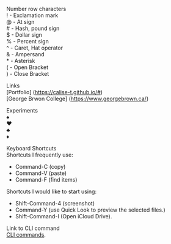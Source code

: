 Number row characters  
! - Exclamation mark  
@ - 	At sign  
\# - Hash, pound sign  
$ - Dollar sign  
% - Percent sign  
^ - Caret, Hat operator  
& - Ampersand  
\* - Asterisk  
( - Open Bracket  
) - Close Bracket  

Links  
[Portfolio] (https://calise-t.github.io/#)  
[George Brwon College] (https://www.georgebrown.ca/)  

Experiments  
:spades:  
:hearts:  
:clubs:  
:diamonds:  

Keyboard Shortcuts  
Shortcuts I frequently use: 
- Command-C (copy)
- Command-V (paste)
- Command-F (find items)  

Shortcuts I would like to start using:  
- Shift-Command-4 (screenshot)  
- Command-Y (use Quick Look to preview the selected files.)
- Shift-Command-I (Open iCloud Drive). 

Link to CLI command  
[CLI commands](cli.md). 


